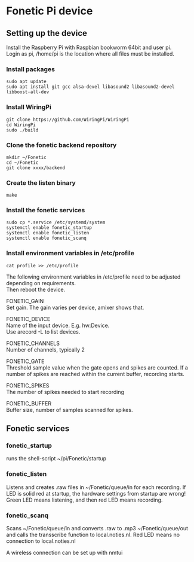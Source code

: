 # Fonetic Pi device

## Setting up the device
Install the Raspberry Pi with Raspbian bookworm 64bit and user pi.  
Login as pi, /home/pi is the location where all files must be installed.

### Install packages
```
sudo apt update
sudo apt install git gcc alsa-devel libasound2 libasound2-devel libboost-all-dev
```

### Install WiringPi
```
git clone https://github.com/WiringPi/WiringPi
cd WiringPi
sudo ./build
```

### Clone the fonetic backend repository
```
mkdir ~/Fonetic
cd ~/Fonetic
git clone xxxx/backend
```

### Create the listen binary
```
make
```

### Install the fonetic services
```
sudo cp *.service /etc/systemd/system
systemctl enable fonetic_startup 
systemctl enable fonetic_listen
systemctl enable fonetic_scanq
```

### Install environment variables in /etc/profile
```
cat profile >> /etc/profile
```

The following environment variables in /etc/profile need to be adjusted depending on requirements.  
Then reboot the device.

FONETIC_GAIN  
Set gain. The gain varies per device, amixer shows that.

FONETIC_DEVICE  
Name of the input device. E.g. hw:Device.  
Use arecord -L to list devices.

FONETIC_CHANNELS  
Number of channels, typically 2

FONETIC_GATE  
Threshold sample value when the gate opens and spikes are counted. If a number of spikes are reached within the current buffer, recording starts.

FONETIC_SPIKES  
The number of spikes needed to start recording

FONETIC_BUFFER  
Buffer size, number of samples scanned for spikes.

## Fonetic services

### fonetic_startup
runs the shell-script ~/pi/Fonetic/startup

### fonetic_listen 
Listens and creates .raw files in ~/Fonetic/queue/in for each recording.
If LED is solid red at startup, the hardware settings from startup are wrong!
Green LED means listening, and then red LED means recording.

### fonetic_scanq
Scans ~/Fonetic/queue/in and converts .raw to .mp3 ~/Fonetic/queue/out and calls the transscribe function to local.noties.nl.
Red LED means no connection to local.noties.nl

A wireless connection can be set up with nmtui
